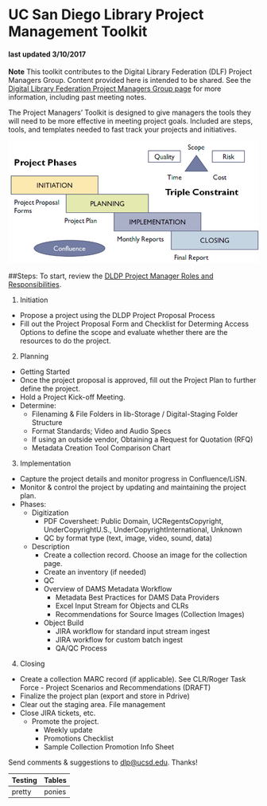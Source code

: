 # UC San Diego Library Project Management Toolkit


#### last updated 3/10/2017



**Note** This toolkit contributes to the Digital Library Federation (DLF) Project Managers Group.  Content provided here is intended to be shared.  See the [Digital Library Federation Project Managers Group page](http://www.diglib.org/groups/pmg/) for more information, including past meeting notes.

The Project Managers’ Toolkit is designed to give managers the tools they will need to be more effective in meeting project goals.  Included are steps, tools, and templates needed to fast track your projects and initiatives.


  ![PM Process Overview](/DLP_PM.jpg)


##Steps:
To start, review the [DLDP Project Manager Roles and Responsibilities](./pm-roles-and-responsibilities.md).

1. Initiation
  - Propose a project using the DLDP Project Proposal Process
  - Fill out the Project Proposal Form and Checklist for Determing Access Options to define the scope and evaluate whether there are the resources to do the project.
2. Planning
  * Getting Started
  * Once the project proposal is approved, fill out the Project Plan to further define the project.
  * Hold a Project Kick-off Meeting.
  * Determine:
    * Filenaming & File Folders in lib-Storage / Digital-Staging Folder Structure
    * Format Standards; Video and Audio Specs
    * If using an outside vendor, Obtaining a Request for Quotation (RFQ)
    * Metadata Creation Tool Comparison Chart
3. Implementation
  * Capture the project details and monitor progress in Confluence/LiSN.
  * Monitor & control the project by updating and maintaining the project plan.
  * Phases:
    * Digitization
      * PDF Coversheet: Public Domain, UCRegentsCopyright, UnderCopyrightU.S., UnderCopyrightInternational, Unknown
      * QC by format type (text, image, video, sound, data)
    * Description
      * Create a collection record.  Choose an image for the collection page.
      * Create an inventory (if needed)
      * QC
      * Overview of DAMS Metadata Workflow
        * Metadata Best Practices for DAMS Data Providers
        * Excel Input Stream for Objects and CLRs
        * Recommendations for Source Images (Collection Images)
      *  Object Build
         * JIRA workflow for standard input stream ingest
         * JIRA workflow for custom batch ingest
         * QA/QC Process
4. Closing
  * Create a collection MARC record (if applicable).  See CLR/Roger Task Force - Project Scenarios and Recommendations (DRAFT)
  * Finalize the project plan (export and store in Pdrive)
  * Clear out the staging area.  File management
  * Close JIRA tickets, etc.
    * Promote the project.
      * Weekly update
      * Promotions Checklist
      * Sample Collection Promotion Info Sheet

Send comments & suggestions to [dlp@ucsd.edu](mailto:dlp@ucsd.edu).  Thanks!


|Testing|Tables|
|---|---|
|pretty|ponies|
